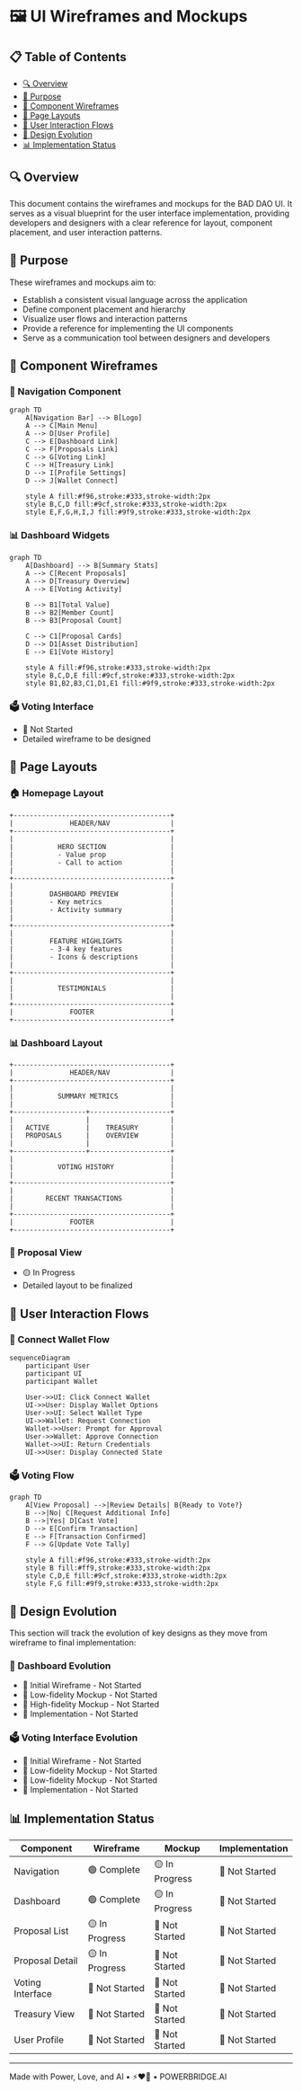 # 🖼️ UI Wireframes and Mockups

## 📋 Table of Contents
- [🔍 Overview](#overview)
- [🎯 Purpose](#purpose)
- [🧩 Component Wireframes](#component-wireframes)
- [📱 Page Layouts](#page-layouts)
- [🔄 User Interaction Flows](#user-interaction-flows)
- [🎨 Design Evolution](#design-evolution)
- [📊 Implementation Status](#implementation-status)

## 🔍 Overview

This document contains the wireframes and mockups for the BAD DAO UI. It serves as a visual blueprint for the user interface implementation, providing developers and designers with a clear reference for layout, component placement, and user interaction patterns.

## 🎯 Purpose

These wireframes and mockups aim to:
- Establish a consistent visual language across the application
- Define component placement and hierarchy
- Visualize user flows and interaction patterns
- Provide a reference for implementing the UI components
- Serve as a communication tool between designers and developers

## 🧩 Component Wireframes

### 🔷 Navigation Component
```mermaid
graph TD
    A[Navigation Bar] --> B[Logo]
    A --> C[Main Menu]
    A --> D[User Profile]
    C --> E[Dashboard Link]
    C --> F[Proposals Link]
    C --> G[Voting Link]
    C --> H[Treasury Link]
    D --> I[Profile Settings]
    D --> J[Wallet Connect]
    
    style A fill:#f96,stroke:#333,stroke-width:2px
    style B,C,D fill:#9cf,stroke:#333,stroke-width:2px
    style E,F,G,H,I,J fill:#9f9,stroke:#333,stroke-width:2px
```

### 📊 Dashboard Widgets
```mermaid
graph TD
    A[Dashboard] --> B[Summary Stats]
    A --> C[Recent Proposals]
    A --> D[Treasury Overview]
    A --> E[Voting Activity]
    
    B --> B1[Total Value]
    B --> B2[Member Count]
    B --> B3[Proposal Count]
    
    C --> C1[Proposal Cards]
    D --> D1[Asset Distribution]
    E --> E1[Vote History]
    
    style A fill:#f96,stroke:#333,stroke-width:2px
    style B,C,D,E fill:#9cf,stroke:#333,stroke-width:2px
    style B1,B2,B3,C1,D1,E1 fill:#9f9,stroke:#333,stroke-width:2px
```

### 🗳️ Voting Interface
- 🔴 Not Started
- Detailed wireframe to be designed

## 📱 Page Layouts

### 🏠 Homepage Layout
```
+---------------------------------------+
|              HEADER/NAV               |
+---------------------------------------+
|                                       |
|           HERO SECTION                |
|           - Value prop                |
|           - Call to action            |
|                                       |
+---------------------------------------+
|                                       |
|         DASHBOARD PREVIEW             |
|         - Key metrics                 |
|         - Activity summary            |
|                                       |
+---------------------------------------+
|                                       |
|         FEATURE HIGHLIGHTS            |
|         - 3-4 key features            |
|         - Icons & descriptions        |
|                                       |
+---------------------------------------+
|                                       |
|           TESTIMONIALS                |
|                                       |
+---------------------------------------+
|              FOOTER                   |
+---------------------------------------+
```

### 📊 Dashboard Layout
```
+---------------------------------------+
|              HEADER/NAV               |
+---------------------------------------+
|                                       |
|           SUMMARY METRICS             |
|                                       |
+------------------+--------------------+
|                  |                    |
|   ACTIVE         |    TREASURY        |
|   PROPOSALS      |    OVERVIEW        |
|                  |                    |
+------------------+--------------------+
|                                       |
|           VOTING HISTORY              |
|                                       |
+---------------------------------------+
|                                       |
|        RECENT TRANSACTIONS            |
|                                       |
+---------------------------------------+
|              FOOTER                   |
+---------------------------------------+
```

### 📑 Proposal View
- 🟡 In Progress
- Detailed layout to be finalized

## 🔄 User Interaction Flows

### 🔑 Connect Wallet Flow
```mermaid
sequenceDiagram
    participant User
    participant UI
    participant Wallet
    
    User->>UI: Click Connect Wallet
    UI->>User: Display Wallet Options
    User->>UI: Select Wallet Type
    UI->>Wallet: Request Connection
    Wallet->>User: Prompt for Approval
    User->>Wallet: Approve Connection
    Wallet->>UI: Return Credentials
    UI->>User: Display Connected State
```

### 🗳️ Voting Flow
```mermaid
graph TD
    A[View Proposal] -->|Review Details| B{Ready to Vote?}
    B -->|No| C[Request Additional Info]
    B -->|Yes| D[Cast Vote]
    D --> E[Confirm Transaction]
    E --> F[Transaction Confirmed]
    F --> G[Update Vote Tally]
    
    style A fill:#f96,stroke:#333,stroke-width:2px
    style B fill:#ff9,stroke:#333,stroke-width:2px
    style C,D,E fill:#9cf,stroke:#333,stroke-width:2px
    style F,G fill:#9f9,stroke:#333,stroke-width:2px
```

## 🎨 Design Evolution

This section will track the evolution of key designs as they move from wireframe to final implementation:

### 📱 Dashboard Evolution
- 🔴 Initial Wireframe - Not Started
- 🔴 Low-fidelity Mockup - Not Started
- 🔴 High-fidelity Mockup - Not Started
- 🔴 Implementation - Not Started

### 🗳️ Voting Interface Evolution
- 🔴 Initial Wireframe - Not Started
- 🔴 Low-fidelity Mockup - Not Started
- 🔴 Low-fidelity Mockup - Not Started
- 🔴 Implementation - Not Started

## 📊 Implementation Status

| Component | Wireframe | Mockup | Implementation |
|-----------|-----------|--------|----------------|
| Navigation | 🟢 Complete | 🟡 In Progress | 🔴 Not Started |
| Dashboard | 🟢 Complete | 🟡 In Progress | 🔴 Not Started |
| Proposal List | 🟡 In Progress | 🔴 Not Started | 🔴 Not Started |
| Proposal Detail | 🟡 In Progress | 🔴 Not Started | 🔴 Not Started |
| Voting Interface | 🔴 Not Started | 🔴 Not Started | 🔴 Not Started |
| Treasury View | 🔴 Not Started | 🔴 Not Started | 🔴 Not Started |
| User Profile | 🔴 Not Started | 🔴 Not Started | 🔴 Not Started |

---

Made with Power, Love, and AI •  ⚡️❤️🤖 •  POWERBRIDGE.AI 